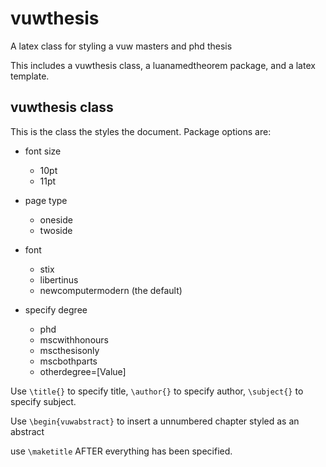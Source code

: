 # vuwthesis
A latex class for styling a vuw masters and phd thesis

This includes a vuwthesis class, a luanamedtheorem package, and a latex template.

## vuwthesis class
This is the class the styles the document. 
Package options are:

* font size
  * 10pt
  * 11pt

* page type
  * oneside
  * twoside

* font
  * stix
  * libertinus
  * newcomputermodern (the default)

* specify degree
  * phd
  * mscwithhonours
  * mscthesisonly
  * mscbothparts
  * otherdegree=[Value]
  
 Use `\title{}` to specify title,
     `\author{}` to specify author,
     `\subject{}` to specify subject.

 Use `\begin{vuwabstract}` to insert a unnumbered chapter styled as an abstract

 use `\maketitle` AFTER everything has been specified.
